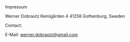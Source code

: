 Impressum 

Werner Dobrautz
Kemigården 4
41258 Gothenburg, Sweden

Contact:

E-Mail: werner.dobrautz@gmail.com

